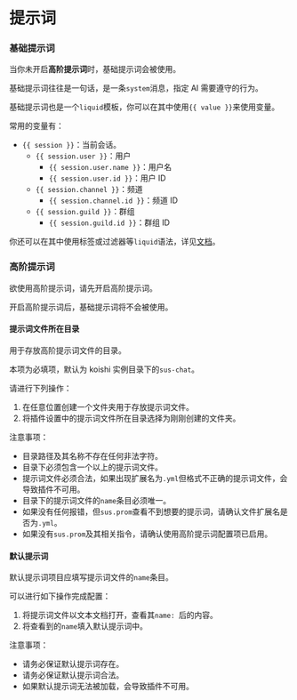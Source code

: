 # 提示词

### 基础提示词

当你未开启**高阶提示词**时，基础提示词会被使用。

基础提示词往往是一句话，是一条`system`消息，指定 AI 需要遵守的行为。

基础提示词也是一个`liquid`模板，你可以在其中使用`{{ value }}`来使用变量。

常用的变量有：

- `{{ session }}`：当前会话。
  - `{{ session.user }}`：用户
    - `{{ session.user.name }}`：用户名
    - `{{ session.user.id }}`：用户 ID
  - `{{ session.channel }}`：频道
    - `{{ session.channel.id }}`：频道 ID
  - `{{ session.guild }}`：群组
    - `{{ session.guild.id }}`：群组 ID

你还可以在其中使用标签或过滤器等`liquid`语法，详见[文档](https://liquid.bootcss.com/)。

### 高阶提示词

欲使用高阶提示词，请先开启高阶提示词。

开启高阶提示词后，基础提示词将不会被使用。

#### 提示词文件所在目录

用于存放高阶提示词文件的目录。

本项为必填项，默认为 koishi 实例目录下的`sus-chat`。

请进行下列操作：

1. 在任意位置创建一个文件夹用于存放提示词文件。
2. 将插件设置中的提示词文件所在目录选择为刚刚创建的文件夹。

注意事项：

- 目录路径及其名称不存在任何非法字符。
- 目录下必须包含一个以上的提示词文件。
- 提示词文件必须合法，如果出现扩展名为`.yml`但格式不正确的提示词文件，会导致插件不可用。
- 目录下的提示词文件的`name`条目必须唯一。
- 如果没有任何报错，但`sus.prom`查看不到想要的提示词，请确认文件扩展名是否为`.yml`。
- 如果没有`sus.prom`及其相关指令，请确认使用高阶提示词配置项已启用。

#### 默认提示词

默认提示词项目应填写提示词文件的`name`条目。

可以进行如下操作完成配置：

1. 将提示词文件以文本文档打开，查看其`name: `后的内容。
2. 将查看到的`name`填入默认提示词中。

注意事项：

- 请务必保证默认提示词存在。
- 请务必保证默认提示词合法。
- 如果默认提示词无法被加载，会导致插件不可用。
